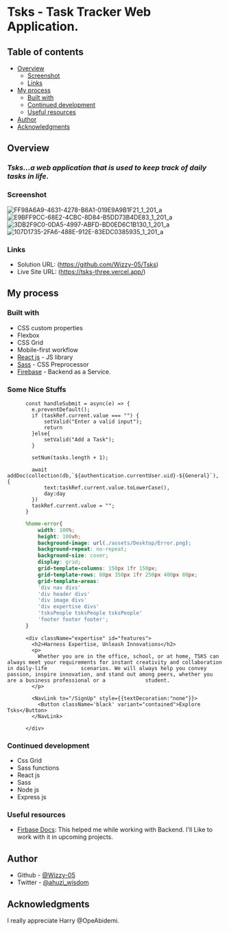 # Tsks - Task Tracker Web Application.

## Table of contents

- [Overview](#overview)
  - [Screenshot](./assets/screenshots)
  - [Links](#links)
- [My process](#my-process)
  - [Built with](#built-with)
  - [Continued development](#continued-development)
  - [Useful resources](#useful-resources)
- [Author](#author)
- [Acknowledgments](#acknowledgments)


## Overview
### _Tsks...a web application that is used to keep track of daily tasks in life_. 


### Screenshot
![FF98A6A9-4631-4278-B6A1-019E9A9B1F21_1_201_a](https://user-images.githubusercontent.com/93778975/204058256-f258cb7d-9930-4ac6-a12f-5a6f9118aade.jpeg)
![E9BFF9CC-68E2-4CBC-8D84-B5DD73B4DE83_1_201_a](https://user-images.githubusercontent.com/93778975/204058279-e85d9f98-2ded-449b-8d8d-ebfdf305c2b2.jpeg)
![3DB2F9C0-0DA5-4997-ABFD-BD0ED6C1B130_1_201_a](https://user-images.githubusercontent.com/93778975/204058313-5c4cdcd1-e954-4cfd-9e18-011a1bc9da95.jpeg)
![107D1735-2FA6-488E-912E-83EDC0385935_1_201_a](https://user-images.githubusercontent.com/93778975/204058342-df946b42-3dae-47f4-95bc-a17fc961c013.jpeg)

### Links

- Solution URL: (https://github.com/Wizzy-05/Tsks)
- Live Site URL: (https://tsks-three.vercel.app/)

## My process

### Built with

- CSS custom properties
- Flexbox
- CSS Grid
- Mobile-first workflow
- [React js](https://beta.reactjs.org/) - JS library
- [Sass](https://sass-lang.com) - CSS Preprocessor 
- [Firebase](https://firebase.google.com/docs) - Backend as a Service.


### Some Nice Stuffs

```JS
      const handleSubmit = async(e) => {
        e.preventDefault();
        if (taskRef.current.value === "") {
            setValid("Enter a valid input");
            return
        }else{
            setValid("Add a Task");
        }

        setNum(tasks.length + 1);

        await addDoc(collection(db,`${authentication.currentUser.uid}-${General}`), {
            text:taskRef.current.value.toLowerCase(),
            day:day
        })
        taskRef.current.value = "";
      } 
```
```scss
      %home-error{
          width: 100%;
          height: 100vh;
          background-image: url(./assets/Desktop/Error.png);
          background-repeat: no-repeat;
          background-size: cover;
          display: grid;
          grid-template-columns: 150px 1fr 150px;
          grid-template-rows: 80px 350px 1fr 250px 400px 80px;
          grid-template-areas:
          'div nav divs'
          'div header divs'
          'div image divs'
          'div expertise divs'
          'tsksPeople tsksPeople tsksPeople'
          'footer footer footer';
      }
```
```JSX
      <div className="expertise" id="features">
        <h2>Harness Expertise, Unleash Innovations</h2>
        <p>
          Whether you are in the office, school, or at home, TSKS can always meet your requirements for instant creativity and collaboration in daily-life           scenarios. We will always help you convey passion, inspire innovation, and stand out among peers, whether you are a business professional or a             student.
        </p>

        <NavLink to="/SignUp" style={{textDecoration:"none"}}>
          <Button className='black' variant="contained">Explore Tsks</Button>
        </NavLink>

      </div>
```



### Continued development

- Css Grid
- Sass functions
- React js
- Sass
- Node js
- Express js


### Useful resources

- [Firbase Docs](https://firebase.google.com/docs): This helped me while working with Backend. I'll Like to work with it in upcoming projects.

## Author
- Github - [@Wizzy-05](https://github.com/Wizzy-05)
- Twitter - [@ahuzi_wisdom](https://twitter.com/ahuzi_wisdom)


## Acknowledgments
I really appreciate Harry @OpeAbidemi.


